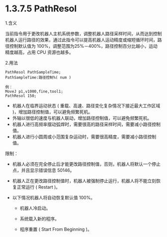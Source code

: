 # 1.3.7.5 PathResol

1.含义

当前指令用于更改机器人主机系统参数，调整机器人路径采样时间，从而达到控制机器人运行路径的效果，通过此指令可以提高机器人运动精度或缩短循环时间，路径控制默认值为 100%，调整范围为25%－400%，路径控制百分比越小，运动精度越高，占用 CPU 资源也越多。

2.用法

```
PathResol PathSampleTime;
PathSampleTime:路径控制%( num )

例：
MoveJ p1,v1000,fine,tool1;
PathResol 150;

```

- 机器人在临界运动状态 ( 重载、高速、路径变化复杂情况下接近最大工作区域 )，增加路径控制值，可以避免频繁死机。
- 外轴以很低的速度与机器人联动，增加路径控制值，可以避免频繁死机。
- 机器人进行高频率摆动弧焊时，需要很高的路径采样时间，需要减小路径控制值。
- 机器人进行小圆周或小范围复杂运动时，需要很高精度，需要减小路径控制值。

限制：

- 机器人必须在完全停止后才能更改路径控制值，否则，机器人将默认一个停止点，并且显示错误信息 50146。

- 机器人正在更改路径控制值时，机器人被强制停止运行，机器人将不能立刻恢复正常运行 ( Restart )。

- 以下情况机器人将自动恢复默认值 100%。

  - 机器人冷启动。

  - 系统载入新的程序。

  - 程序重置 ( Start From Beginning )。 